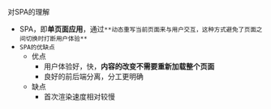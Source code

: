 对SPA的理解
- SPA，即**单页面应用**，通过`**动态重写当前页面来与用户交互，这种方式避免了页面之间切换时打断用户体验**`
- `SPA的优缺点`
    - 优点
        - 用户体验好，快，**内容的改变不需要重新加载整个页面**
        - 良好的前后端分离，分工更明确
    - 缺点
        - 首次渲染速度相对较慢
        
